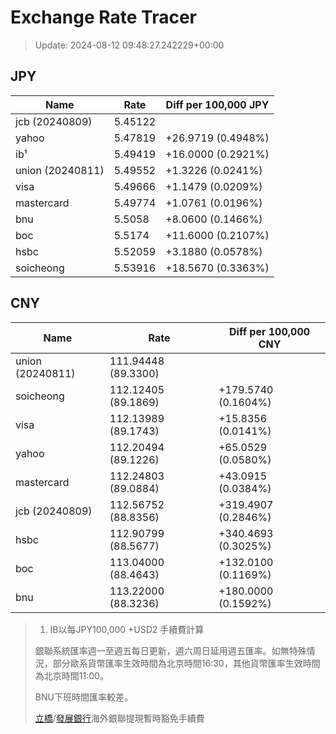 # Exchange Rate Tracer

> Update: 2024-08-12 09:48:27.242229+00:00

## JPY

| Name             |    Rate | Diff per 100,000 JPY   |
|------------------|---------|------------------------|
| jcb (20240809)   | 5.45122 |                        |
| yahoo            | 5.47819 | +26.9719 (0.4948%)     |
| ib¹              | 5.49419 | +16.0000 (0.2921%)     |
| union (20240811) | 5.49552 | +1.3226 (0.0241%)      |
| visa             | 5.49666 | +1.1479 (0.0209%)      |
| mastercard       | 5.49774 | +1.0761 (0.0196%)      |
| bnu              | 5.5058  | +8.0600 (0.1466%)      |
| boc              | 5.5174  | +11.6000 (0.2107%)     |
| hsbc             | 5.52059 | +3.1880 (0.0578%)      |
| soicheong        | 5.53916 | +18.5670 (0.3363%)     |

## CNY

| Name             | Rate                | Diff per 100,000 CNY   |
|------------------|---------------------|------------------------|
| union (20240811) | 111.94448	(89.3300) |                        |
| soicheong        | 112.12405	(89.1869) | +179.5740 (0.1604%)    |
| visa             | 112.13989	(89.1743) | +15.8356 (0.0141%)     |
| yahoo            | 112.20494	(89.1226) | +65.0529 (0.0580%)     |
| mastercard       | 112.24803	(89.0884) | +43.0915 (0.0384%)     |
| jcb (20240809)   | 112.56752	(88.8356) | +319.4907 (0.2846%)    |
| hsbc             | 112.90799	(88.5677) | +340.4693 (0.3025%)    |
| boc              | 113.04000	(88.4643) | +132.0100 (0.1169%)    |
| bnu              | 113.22000	(88.3236) | +180.0000 (0.1592%)    |


> 1. IB以每JPY100,000 +USD2 手續費計算
>
> 銀聯系統匯率週一至週五每日更新，週六周日延用週五匯率。如無特殊情況，部分歐系貨幣匯率生效時間為北京時間16:30，其他貨幣匯率生效時間為北京時間11:00。
>
> BNU下班時間匯率較差。
>
> [立橋](https://www.wlbank.com.mo/uploads/ueditor/file/20181211/1544536513900230.pdf)/[發展銀行](https://www.mdb.com.mo/Service_Charges_20230728.pdf)海外銀聯提現暫時豁免手續費

